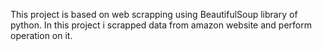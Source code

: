 This project is based on web scrapping using BeautifulSoup library of python. In this project i scrapped data from amazon website and perform operation on it.
